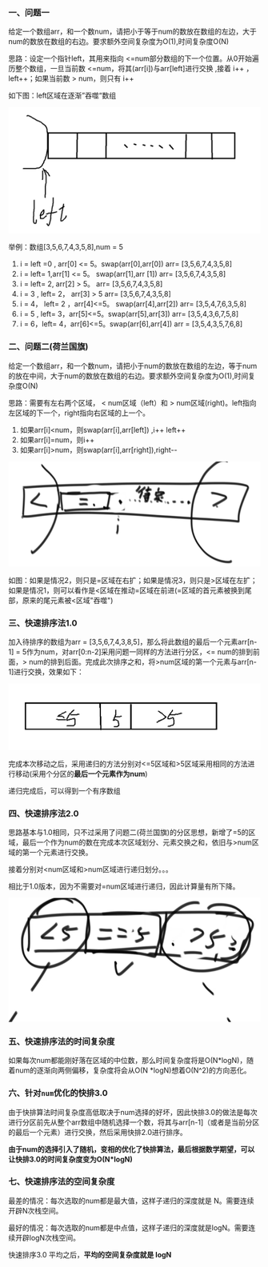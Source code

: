 ### 一、问题一

给定一个数组arr，和一个数num，请把小于等于num的数放在数组的左边，大于num的数放在数组的右边。要求额外空间复杂度为O(1),时间复杂度O(N)

思路：设定一个指针left，其用来指向 <=num部分数组的下一个位置。从0开始遍历整个数组，一旦当前数 <=num，将其(arr[i])与arr[left]进行交换 ,接着 i++ ，left++；如果当前数 > num，则只有 i++

如下图：left区域在逐渐”吞噬“数组

![image-20230403202105086](05.快速排序.assets/image-20230403202105086.png)

举例：数组[3,5,6,7,4,3,5,8],num = 5

1. i = left =0 , arr[0] <= 5。swap(arr[0],arr[0])   arr= [3,5,6,7,4,3,5,8]
2. i = left= 1,arr[1] <= 5。 swap(arr[1],arr [1])   arr= [3,5,6,7,4,3,5,8]
3. i = left= 2, arr[2] > 5。 arr= [3,5,6,7,4,3,5,8]
4. i = 3 , left= 2， arr[3] > 5     arr= [3,5,6,7,4,3,5,8]
5. i = 4， left= 2 ，arr[4]<=5。 swap(arr[4],arr[2])    arr= [3,5,4,7,6,3,5,8]
6. i = 5 , left= 3，arr[5]<=5。swap(arr[5],arr[3])     arr= [3,5,4,3,6,7,5,8]
7. i = 6，left= 4，arr[6]<=5。swap(arr[6],arr[4])   arr = [3,5,4,3,5,7,6,8]

### 二、问题二(荷兰国旗)

给定一个数组arr，和一个数num，请把小于num的数放在数组的左边，等于num的放在中间，大于num的数放在数组的右边。要求额外空间复杂度为O(1),时间复杂度O(N)



思路：需要有左右两个区域， < num区域（left）和 > num区域(right)。left指向左区域的下一个，right指向右区域的上一个。

1. 如果arr[i]<num，则swap(arr[i],arr[left]) ,i++  left++
2. 如果arr[i]=num，则i++
3. 如果arr[i]>num，则swap(arr[i],arr[right]),right--

![image-20230403202347861](05.快速排序.assets/image-20230403202347861-16805246293222.png)

如图：如果是情况2，则只是=区域在右扩；如果是情况3，则只是>区域在左扩；如果是情况1，则可以看作是<区域在推动=区域在前进(=区域的首元素被换到尾部，原来的尾元素被<区域"吞噬")



### 三、快速排序法1.0

加入待排序的数组为arr = [3,5,6,7,4,3,8,5]，那么将此数组的最后一个元素arr[n-1] = 5作为num，对arr[0:n-2]采用问题一同样的方法进行分区，<= num的排到前面，> num的排到后面。完成此次排序之和，将>num区域的第一个元素与arr[n-1]进行交换，效果如下：

![image-20230403203643701](05.快速排序.assets/image-20230403203643701.png)

完成本次移动之后，采用递归的方法分别对<=5区域和>5区域采用相同的方法进行移动(采用个分区的**最后一个元素作为num**)

递归完成后，可以得到一个有序数组



### 四、快速排序法2.0

思路基本与1.0相同，只不过采用了问题二(荷兰国旗)的分区思想，新增了=5的区域，最后一个作为num的数在完成本次区域划分、元素交换之和，依旧与>num区域的第一个元素进行交换。

接着分别对<num区域和>num区域进行递归划分。。。

相比于1.0版本，因为不需要对=num区域进行递归，因此计算量有所下降。

![image-20230403204135788](05.快速排序.assets/image-20230403204135788.png)

### 五、快速排序法的时间复杂度

如果每次num都能刚好落在区域的中位数，那么时间复杂度将是O(N*logN)，随着num的逐渐向两侧偏移，复杂度将会从O(N *logN)想着O(N^2)的方向恶化。

### 六、针对`num`优化的快排3.0

由于快排算法时间复杂度高低取决于num选择的好坏，因此快排3.0的做法是每次进行分区前先从整个arr数组中随机选择一个数，将其与arr[n-1]（或者是当前分区的最后一个元素）进行交换，然后采用快排2.0进行排序。

**由于num的选择引入了随机，变相的优化了快排算法，最后根据数学期望，可以让快排3.0的时间复杂度变为O(N*logN)**

### 七、快速排序法的空间复杂度

最差的情况：每次选取的num都是最大值，这样子递归的深度就是 N。需要连续开辟N次栈空间。

最好的情况：每次选取的num都是中点值，这样子递归的深度就是logN。需要连续开辟logN次栈空间。



快速排序3.0 平均之后，**平均的空间复杂度就是 logN**